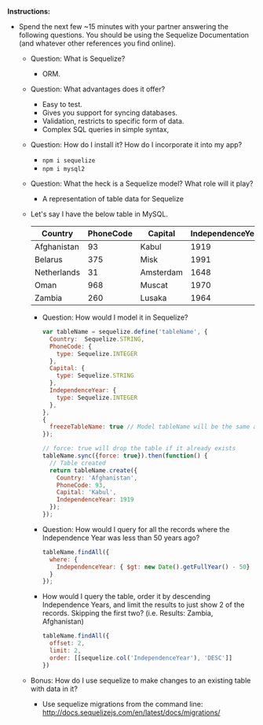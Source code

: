 **Instructions:**

* Spend the next few ~15 minutes with your partner answering the following questions. You should be using the Sequelize Documentation (and whatever other references you find online).

  * Question: What is Sequelize?

    * ORM.

  * Question: What advantages does it offer?

    * Easy to test.
    * Gives you support for syncing databases.
    * Validation, restricts to specific form of data.
    * Complex SQL queries in simple syntax,

  * Question: How do I install it? How do I incorporate it into my app?

    * `npm i sequelize`
    * `npm i mysql2`

  * Question: What the heck is a Sequelize model? What role will it play?

    * A representation of table data for Sequelize

  * Let's say I have the below table in MySQL.

    | Country     | PhoneCode | Capital   | IndependenceYear |
    | ----------- | --------- | --------- | ---------------- |
    | Afghanistan | 93        | Kabul     | 1919             |
    | Belarus     | 375       | Misk      | 1991             |
    | Netherlands | 31        | Amsterdam | 1648             |
    | Oman        | 968       | Muscat    | 1970             |
    | Zambia      | 260       | Lusaka    | 1964             |

    * Question: How would I model it in Sequelize?

      ```javascript
      var tableName = sequelize.define('tableName', {
        Country:  Sequelize.STRING,
        PhoneCode: {
          type: Sequelize.INTEGER
        },
        Capital: {
          type: Sequelize.STRING
        },
        IndependenceYear: {
          type: Sequelize.INTEGER
        },
      },
      {
        freezeTableName: true // Model tableName will be the same as the model name instead of being pluralized
      });

      // force: true will drop the table if it already exists
      tableName.sync({force: true}).then(function() {
        // Table created
        return tableName.create({
          Country: 'Afghanistan',
          PhoneCode: 93,
          Capital: 'Kabul',
          IndependenceYear: 1919
        });
      });
      ```

    * Question: How would I query for all the records where the Independence Year was less than 50 years ago?

      ```javascript
      tableName.findAll({
        where: {
          IndependenceYear: { $gt: new Date().getFullYear() - 50}
        }
      });
      ```

    * How would I query the table, order it by descending Independence Years, and limit the results to just show 2 of the records. Skipping the first two? (i.e. Results: Zambia, Afghanistan)

      ```javascript
      tableName.findAll({
        offset: 2,
        limit: 2,
        order: [[sequelize.col('IndependenceYear'), 'DESC']]
      })
      ```

  * Bonus: How do I use sequelize to make changes to an existing table with data in it?

    * Use sequelize migrations from the command line: <http://docs.sequelizejs.com/en/latest/docs/migrations/>
